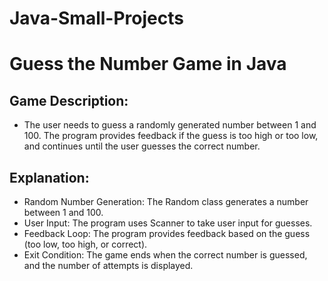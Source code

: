 # Java-Small-Projects
# Guess the Number Game in Java

## Game Description:
- The user needs to guess a randomly generated number between 1 and 100. The program provides feedback if the guess is too high or too low, and continues until the user guesses the correct number.

## Explanation:
- Random Number Generation: The Random class generates a number between 1 and 100.
- User Input: The program uses Scanner to take user input for guesses.
- Feedback Loop: The program provides feedback based on the guess (too low, too high, or correct).
- Exit Condition: The game ends when the correct number is guessed, and the number of attempts is displayed.

<br/>

